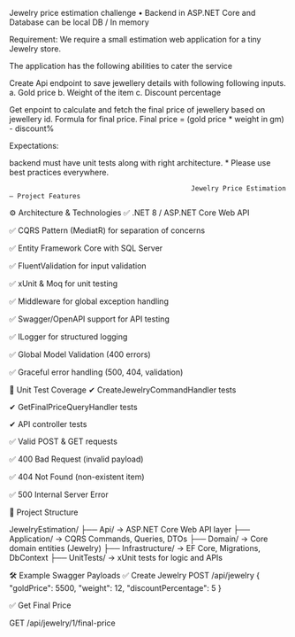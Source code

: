 Jewelry price estimation challenge
• Backend in ASP.NET Core and Database can be local DB / In memory

Requirement: We require a small estimation web application for a tiny Jewelry store.

The application has the following abilities to cater the service

Create Api endpoint to save jewellery details with following following inputs. a. Gold price b. Weight of the item c. Discount percentage

Get enpoint to calculate and fetch the final price of jewellery based on jewellery id. Formula for final price. Final price = (gold price * weight in gm) - discount%

Expectations:

backend must have unit tests along with right architecture. * Please use best practices everywhere.


                                                  Jewelry Price Estimation – Project Features

⚙️ Architecture & Technologies
✅ .NET 8 / ASP.NET Core Web API

✅ CQRS Pattern (MediatR) for separation of concerns

✅ Entity Framework Core with SQL Server

✅ FluentValidation for input validation

✅ xUnit & Moq for unit testing

✅ Middleware for global exception handling

✅ Swagger/OpenAPI support for API testing

✅ ILogger for structured logging

✅ Global Model Validation (400 errors)

✅ Graceful error handling (500, 404, validation)

🧪 Unit Test Coverage
✔ CreateJewelryCommandHandler tests 

✔ GetFinalPriceQueryHandler tests

✔ API controller tests 

✅ Valid POST & GET requests

✅ 400 Bad Request (invalid payload)

✅ 404 Not Found (non-existent item)

✅ 500 Internal Server Error

📁 Project Structure

JewelryEstimation/
├── Api/               → ASP.NET Core Web API layer
├── Application/       → CQRS Commands, Queries, DTOs
├── Domain/            → Core domain entities (Jewelry)
├── Infrastructure/    → EF Core, Migrations, DbContext
├── UnitTests/         → xUnit tests for logic and APIs


🛠 Example Swagger Payloads
✅ Create Jewelry
POST /api/jewelry
{
  "goldPrice": 5500,
  "weight": 12,
  "discountPercentage": 5
}

✅ Get Final Price

GET /api/jewelry/1/final-price
